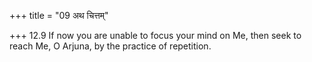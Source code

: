 +++
title = "09 अथ चित्तम्"

+++
12.9 If now you are unable to focus your mind on Me, then seek to reach
Me, O Arjuna, by the practice of repetition.
